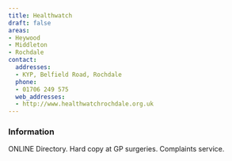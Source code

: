 ```yaml
---
title: Healthwatch
draft: false
areas:
- Heywood
- Middleton
- Rochdale
contact:
  addresses:
  - KYP, Belfield Road, Rochdale
  phone:
  - 01706 249 575
  web_addresses:
  - http://www.healthwatchrochdale.org.uk
---
```


### Information
ONLINE Directory. Hard copy at GP surgeries. Complaints service.

